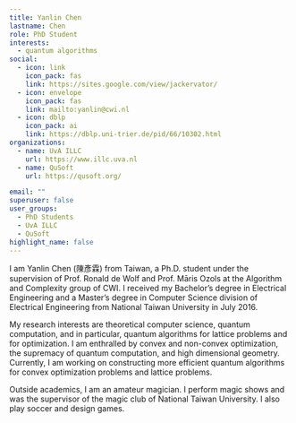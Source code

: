 ```yaml
---
title: Yanlin Chen
lastname: Chen
role: PhD Student
interests:
  - quantum algorithms
social:
  - icon: link
    icon_pack: fas
    link: https://sites.google.com/view/jackervator/
  - icon: envelope
    icon_pack: fas
    link: mailto:yanlin@cwi.nl
  - icon: dblp
    icon_pack: ai
    link: https://dblp.uni-trier.de/pid/66/10302.html
organizations:
  - name: UvA ILLC
    url: https://www.illc.uva.nl
  - name: QuSoft
    url: https://qusoft.org/

email: ""
superuser: false
user_groups:
  - PhD Students
  - UvA ILLC
  - QuSoft
highlight_name: false
---
```


I am Yanlin Chen (陳彥霖) from Taiwan, a Ph.D. student under the supervision of Prof. Ronald de Wolf and Prof. Māris Ozols at the Algorithm and Complexity group of CWI. I received my Bachelor’s degree in Electrical Engineering and a Master’s degree in Computer Science division of Electrical Engineering from National Taiwan University in July 2016.

My research interests are theoretical computer science, quantum computation, and in particular, quantum algorithms for lattice problems and for optimization. I am enthralled by convex and non-convex optimization, the supremacy of quantum computation, and high dimensional geometry. Currently, I am working on constructing more efficient quantum algorithms for convex optimization problems and lattice problems.

Outside academics, I am an amateur magician. I perform magic shows and was the supervisor of the magic club of National Taiwan University. I also play soccer and design games.
